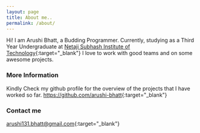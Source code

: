 ```yaml
---
layout: page
title: About me..
permalink: /about/
---
```


Hi! I am Arushi Bhatt, a Budding Programmer.
Currently, studying as a Third Year Undergraduate at [Netaji Subhash Institute of Technology](http://www.nsit.ac.in/){:target="_blank"}
I love to work with good teams and on some awesome projects.

### More Information
Kindly Check my github profile for the overview of the projects that I have worked so far. <https://github.com/arushi-bhatt>{:target="_blank"}
 

### Contact me

[arushi131.bhatt@gmail.com](mailto:arushi131.bhatt@gmail.com){:target="_blank"}
